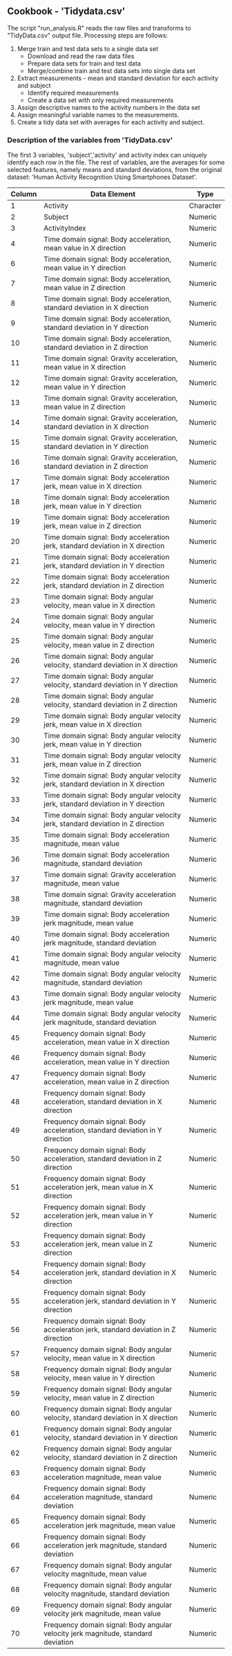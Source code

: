 ## Cookbook - 'Tidydata.csv'  
The script "run_analysis.R" reads the raw files and transforms to "TidyData.csv" output file. Processing steps are follows:

1. Merge train and test data sets to a single data set
    + Download and read the raw data files
    + Prepare data sets for train and test data
    + Merge/combine train and test data sets into single data set 
2. Extract measurements - mean and standard deviation for each activity and subject
    + Identify required measurements
    + Create a data set with only required measurements
3. Assign descriptive names to the activity numbers in the data set
4. Assign meaningful variable names to the measurements.
4. Create a tidy data set with averages for each activity and subject.
 
### Description of the variables from 'TidyData.csv'
 
The first 3 variables, 'subject','activity' and activity index
can uniquely identify each row in the file. 
The rest of variables, are the averages for some selected features, namely means and standard deviations,
from the original dataset: 'Human Activity Recognition Using Smartphones Dataset'.



Column | Data Element | Type
---------|-------------|---------------------------
1 | Activity | Character
2 | Subject | Numeric
3 | ActivityIndex | Numeric
4 | Time domain signal: Body acceleration,  mean value in X direction | Numeric
6 | Time domain signal: Body acceleration,  mean value in Y direction | Numeric
7 | Time domain signal: Body acceleration,  mean value in Z direction | Numeric
8 | Time domain signal: Body acceleration,  standard deviation in X direction | Numeric
9 | Time domain signal: Body acceleration,  standard deviation in Y direction | Numeric
10 | Time domain signal: Body acceleration,  standard deviation in Z direction | Numeric
11 | Time domain signal: Gravity acceleration,  mean value in X direction | Numeric
12 | Time domain signal: Gravity acceleration,  mean value in Y direction | Numeric
13 | Time domain signal: Gravity acceleration,  mean value in Z direction | Numeric
14 | Time domain signal: Gravity acceleration,  standard deviation in X direction | Numeric
15 | Time domain signal: Gravity acceleration,  standard deviation in Y direction | Numeric
16 | Time domain signal: Gravity acceleration,  standard deviation in Z direction | Numeric
17 | Time domain signal: Body acceleration jerk,  mean value in X direction | Numeric
18 | Time domain signal: Body acceleration jerk,  mean value in Y direction | Numeric
19 | Time domain signal: Body acceleration jerk,  mean value in Z direction | Numeric
20 | Time domain signal: Body acceleration jerk,  standard deviation in X direction | Numeric
21 | Time domain signal: Body acceleration jerk,  standard deviation in Y direction | Numeric
22 | Time domain signal: Body acceleration jerk,  standard deviation in Z direction | Numeric
23 | Time domain signal: Body angular velocity,  mean value in X direction | Numeric
24 | Time domain signal: Body angular velocity,  mean value in Y direction | Numeric
25 | Time domain signal: Body angular velocity,  mean value in Z direction | Numeric
26 | Time domain signal: Body angular velocity,  standard deviation in X direction | Numeric
27 | Time domain signal: Body angular velocity,  standard deviation in Y direction | Numeric
28 | Time domain signal: Body angular velocity,  standard deviation in Z direction | Numeric
29 | Time domain signal: Body angular velocity jerk,  mean value in X direction | Numeric
30 | Time domain signal: Body angular velocity jerk,  mean value in Y direction | Numeric
31 | Time domain signal: Body angular velocity jerk,  mean value in Z direction | Numeric
32 | Time domain signal: Body angular velocity jerk,  standard deviation in X direction | Numeric
33 | Time domain signal: Body angular velocity jerk,  standard deviation in Y direction | Numeric
34 | Time domain signal: Body angular velocity jerk,  standard deviation in Z direction | Numeric
35 | Time domain signal: Body acceleration magnitude,  mean value | Numeric
36 | Time domain signal: Body acceleration magnitude,  standard deviation | Numeric
37 | Time domain signal: Gravity acceleration magnitude,  mean value | Numeric 
38 | Time domain signal: Gravity acceleration magnitude,  standard deviation | Numeric
39 | Time domain signal: Body acceleration jerk magnitude,  mean value | Numeric
40 | Time domain signal: Body acceleration jerk magnitude,  standard deviation | Numeric
41 | Time domain signal: Body angular velocity magnitude,  mean value | Numeric
42 | Time domain signal: Body angular velocity magnitude,  standard deviation | Numeric
43 | Time domain signal: Body angular velocity jerk magnitude,  mean value | Numeric
44 | Time domain signal: Body angular velocity jerk magnitude,  standard deviation | Numeric
45 | Frequency domain signal: Body acceleration,  mean value in X direction | Numeric
46 | Frequency domain signal: Body acceleration,  mean value in Y direction | Numeric
47 | Frequency domain signal: Body acceleration,  mean value in Z direction | Numeric
48 | Frequency domain signal: Body acceleration,  standard deviation in X direction | Numeric
49 | Frequency domain signal: Body acceleration,  standard deviation in Y direction | Numeric
50 | Frequency domain signal: Body acceleration,  standard deviation in Z direction | Numeric
51 | Frequency domain signal: Body acceleration jerk,  mean value in X direction | Numeric
52 | Frequency domain signal: Body acceleration jerk,  mean value in Y direction | Numeric
53 | Frequency domain signal: Body acceleration jerk,  mean value in Z direction | Numeric
54 | Frequency domain signal: Body acceleration jerk,  standard deviation in X direction | Numeric
55 | Frequency domain signal: Body acceleration jerk,  standard deviation in Y direction | Numeric
56 | Frequency domain signal: Body acceleration jerk,  standard deviation in Z direction | Numeric
57 | Frequency domain signal: Body angular velocity,  mean value in X direction | Numeric
58 | Frequency domain signal: Body angular velocity,  mean value in Y direction | Numeric
59 | Frequency domain signal: Body angular velocity,  mean value in Z direction | Numeric
60 | Frequency domain signal: Body angular velocity,  standard deviation in X direction | Numeric
61 | Frequency domain signal: Body angular velocity,  standard deviation in Y direction | Numeric
62 | Frequency domain signal: Body angular velocity,  standard deviation in Z direction | Numeric
63 | Frequency domain signal: Body acceleration magnitude,  mean value | Numeric
64 | Frequency domain signal: Body acceleration magnitude,  standard deviation | Numeric
65 | Frequency domain signal: Body acceleration jerk magnitude,  mean value | Numeric
66 | Frequency domain signal: Body acceleration jerk magnitude,  standard deviation | Numeric
67 | Frequency domain signal: Body angular velocity magnitude,  mean value | Numeric
68 | Frequency domain signal: Body angular velocity magnitude,  standard deviation | Numeric
69 | Frequency domain signal: Body angular velocity jerk magnitude,  mean value | Numeric
70 | Frequency domain signal: Body angular velocity jerk magnitude,  standard deviation | Numeric


